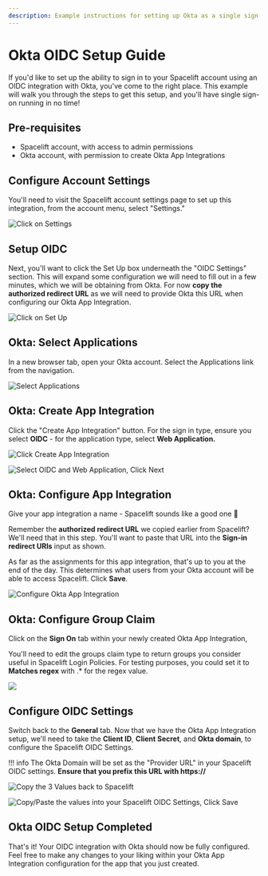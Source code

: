 ```yaml
---
description: Example instructions for setting up Okta as a single sign-on source via OIDC.
---
```


# Okta OIDC Setup Guide

If you'd like to set up the ability to sign in to your Spacelift account using an OIDC integration with Okta, you've come to the right place. This example will walk you through the steps to get this setup, and you'll have single sign-on running in no time!

## Pre-requisites

- Spacelift account, with access to admin permissions
- Okta account, with permission to create Okta App Integrations

## Configure Account Settings

You'll need to visit the Spacelift account settings page to set up this integration, from the account menu, select "Settings."

![Click on Settings](../../assets/screenshots/account-settings.png)

## Setup OIDC

Next, you'll want to click the Set Up box underneath the "OIDC Settings" section. This will expand some configuration we will need to fill out in a few minutes, which we will be obtaining from Okta. For now **copy the authorized redirect URL** as we will need to provide Okta this URL when configuring our Okta App Integration.

![Click on Set Up](../../assets/screenshots/1-setup-oidc.png)

## Okta: Select Applications

In a new browser tab, open your Okta account. Select the Applications link from the navigation.

![Select Applications](../../assets/screenshots/2-select-okta-applications.png)

## Okta: Create App Integration

Click the "Create App Integration" button. For the sign in type, ensure you select **OIDC** - for the application type, select **Web Application.**

![Click Create App Integration](../../assets/screenshots/3-create-app-integration.png)

![Select OIDC and Web Application, Click Next](../../assets/screenshots/4-create-app-integration-modal.png)

## Okta: Configure App Integration

Give your app integration a name - Spacelift sounds like a good one :clap:

Remember the **authorized redirect URL** we copied earlier from Spacelift? We'll need that in this step. You'll want to paste that URL into the **Sign-in redirect URIs** input as shown.

As far as the assignments for this app integration, that's up to you at the end of the day. This determines what users from your Okta account will be able to access Spacelift. Click **Save**.

![Configure Okta App Integration](../../assets/screenshots/5-configure-app-integration.png)

## Okta: Configure Group Claim

Click on the **Sign On** tab within your newly created Okta App Integration,

You'll need to edit the groups claim type to return groups you consider useful in Spacelift Login Policies. For testing purposes, you could set it to **Matches regex** with .\* for the regex value.

![](../../assets/screenshots/8-okta-group-claims.png)

## Configure OIDC Settings

Switch back to the **General** tab. Now that we have the Okta App Integration setup, we'll need to take the **Client ID**, **Client Secret**, and **Okta domain**, to configure the Spacelift OIDC Settings.

!!! info
    The Okta Domain will be set as the "Provider URL" in your Spacelift OIDC settings. **Ensure that you prefix this URL with https://**

![Copy the 3 Values back to Spacelift](../../assets/screenshots/6-configure-spacelift-oidc-settings.png)

![Copy/Paste the values into your Spacelift OIDC Settings, Click Save](../../assets/screenshots/7-configure-spacelift-oidc-settings-part-2.png)

## Okta OIDC Setup Completed

That's it! Your OIDC integration with Okta should now be fully configured. Feel free to make any changes to your liking within your Okta App Integration configuration for the app that you just created.
